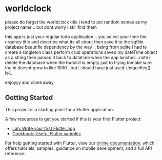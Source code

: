 # worldclock
please do forget the worldclock title i tend to put random names as my project name ..
but dont worry i still find them

this app is just your regular todo application .. you select your time the urgency title and describe what its all about then save it to the sqflite database 
beautifle dependency by the way .. being from sqlite i had to create a singleton class perform crud operations saved my dateTime object as a string then parsed it back to datatime when the app lunches ..note i delete the database when the todolist is empty just to trying tomake sure the id doesnt grow to like 1000 ..but i should have just used UniqueKey() lol..

enjoyyy and clone away

## Getting Started

This project is a starting point for a Flutter application.

A few resources to get you started if this is your first Flutter project:

- [Lab: Write your first Flutter app](https://flutter.dev/docs/get-started/codelab)
- [Cookbook: Useful Flutter samples](https://flutter.dev/docs/cookbook)

For help getting started with Flutter, view our
[online documentation](https://flutter.dev/docs), which offers tutorials,
samples, guidance on mobile development, and a full API reference.
